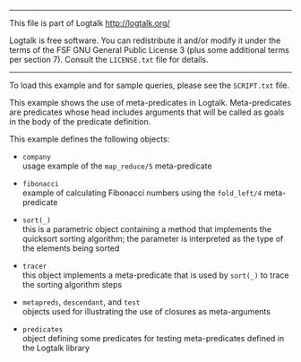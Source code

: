 ________________________________________________________________________

This file is part of Logtalk <http://logtalk.org/>  

Logtalk is free software. You can redistribute it and/or modify it under
the terms of the FSF GNU General Public License 3  (plus some additional
terms per section 7).        Consult the `LICENSE.txt` file for details.
________________________________________________________________________


To load this example and for sample queries, please see the `SCRIPT.txt` file.

This example shows the use of meta-predicates in Logtalk. Meta-predicates are 
predicates whose head includes arguments that will be called as goals in the 
body of the predicate definition.

This example defines the following objects:

- `company`  
    usage example of the `map_reduce/5` meta-predicate

- `fibonacci`  
    example of calculating Fibonacci numbers using the `fold_left/4`
    meta-predicate

- `sort(_)`  
	this is a parametric object containing a method that implements the
	quicksort sorting algorithm; the parameter is interpreted as the type
	of the elements being sorted

- `tracer`  
	this object implements a meta-predicate that is used by `sort(_)` to 
	trace the sorting algorithm steps

- `metapreds`, `descendant`, and `test`  
	objects used for illustrating the use of closures as meta-arguments

- `predicates`  
	object defining some predicates for testing meta-predicates defined 
	in the Logtalk library
